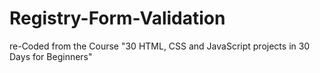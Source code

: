 # Registry-Form-Validation
re-Coded from the Course "30 HTML, CSS and JavaScript projects in 30 Days for Beginners"
